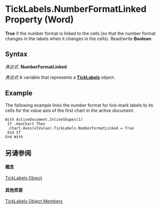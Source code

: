 
# TickLabels.NumberFormatLinked Property (Word)

 **True** if the number format is linked to the cells (so that the number format changes in the labels when it changes in the cells). Read/write **Boolean**.


## Syntax

 _表达式_. **NumberFormatLinked**

 _表达式_ A variable that represents a **[TickLabels](d94e90dc-0b0e-f4af-078e-6f2b97729db5.md)** object.


## Example

The following example links the number format for tick-mark labels to its cells for the value axis of the first chart in the active document.


```
With ActiveDocument.InlineShapes(1) 
 If .HasChart Then 
 .Chart.Axes(xlValue).TickLabels.NumberFormatLinked = True 
 End If 
End With
```


## 另请参阅


#### 概念


[TickLabels Object](d94e90dc-0b0e-f4af-078e-6f2b97729db5.md)
#### 其他资源


[TickLabels Object Members](http://msdn.microsoft.com/library/4d54bd5e-e001-b378-464a-2d713df92c0d%28Office.15%29.aspx)